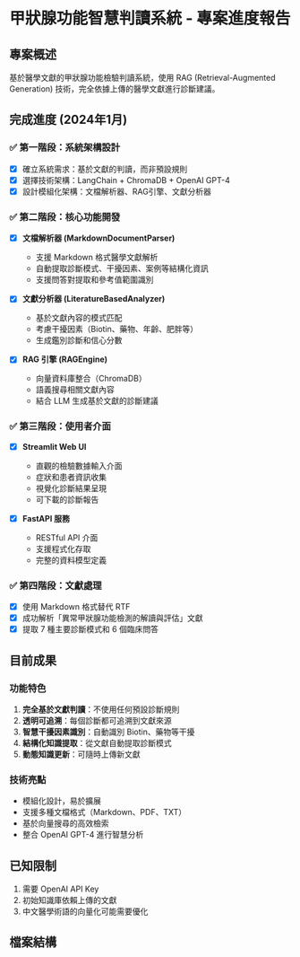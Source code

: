 # 甲狀腺功能智慧判讀系統 - 專案進度報告

## 專案概述
基於醫學文獻的甲狀腺功能檢驗判讀系統，使用 RAG (Retrieval-Augmented Generation) 技術，完全依據上傳的醫學文獻進行診斷建議。

## 完成進度 (2024年1月)

### ✅ 第一階段：系統架構設計
- [x] 確立系統需求：基於文獻的判讀，而非預設規則
- [x] 選擇技術架構：LangChain + ChromaDB + OpenAI GPT-4
- [x] 設計模組化架構：文檔解析器、RAG引擎、文獻分析器

### ✅ 第二階段：核心功能開發
- [x] **文檔解析器 (MarkdownDocumentParser)**
  - 支援 Markdown 格式醫學文獻解析
  - 自動提取診斷模式、干擾因素、案例等結構化資訊
  - 支援問答對提取和參考值範圍識別

- [x] **文獻分析器 (LiteratureBasedAnalyzer)**
  - 基於文獻內容的模式匹配
  - 考慮干擾因素（Biotin、藥物、年齡、肥胖等）
  - 生成鑑別診斷和信心分數

- [x] **RAG 引擎 (RAGEngine)**
  - 向量資料庫整合（ChromaDB）
  - 語義搜尋相關文獻內容
  - 結合 LLM 生成基於文獻的診斷建議

### ✅ 第三階段：使用者介面
- [x] **Streamlit Web UI**
  - 直觀的檢驗數據輸入介面
  - 症狀和患者資訊收集
  - 視覺化診斷結果呈現
  - 可下載的診斷報告

- [x] **FastAPI 服務**
  - RESTful API 介面
  - 支援程式化存取
  - 完整的資料模型定義

### ✅ 第四階段：文獻處理
- [x] 使用 Markdown 格式替代 RTF
- [x] 成功解析「異常甲狀腺功能檢測的解讀與評估」文獻
- [x] 提取 7 種主要診斷模式和 6 個臨床問答

## 目前成果

### 功能特色
1. **完全基於文獻判讀**：不使用任何預設診斷規則
2. **透明可追溯**：每個診斷都可追溯到文獻來源
3. **智慧干擾因素識別**：自動識別 Biotin、藥物等干擾
4. **結構化知識提取**：從文獻自動提取診斷模式
5. **動態知識更新**：可隨時上傳新文獻

### 技術亮點
- 模組化設計，易於擴展
- 支援多種文檔格式（Markdown、PDF、TXT）
- 基於向量搜尋的高效檢索
- 整合 OpenAI GPT-4 進行智慧分析

## 已知限制
1. 需要 OpenAI API Key
2. 初始知識庫依賴上傳的文獻
3. 中文醫學術語的向量化可能需要優化

## 檔案結構 